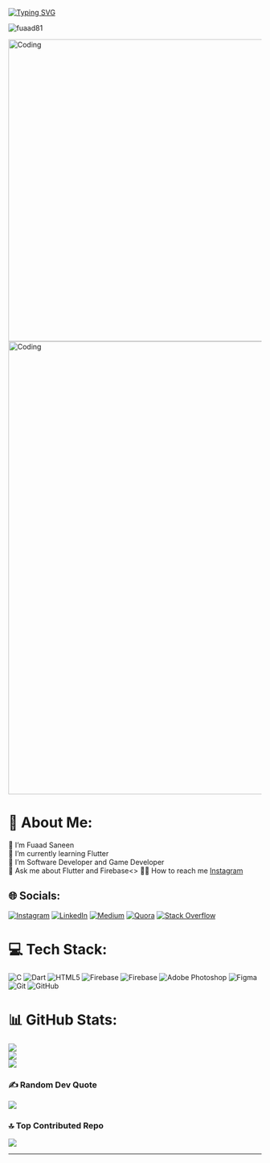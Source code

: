 [![Typing SVG](https://readme-typing-svg.demolab.com?font=JetBrains+Mono&weight=800&size=25&pause=1000&color=6DFFF9&vCenter=true&random=false&width=435&lines=FUAAD+SANEEN;FLUTTER+FULLSTACK+DEVELOPER)](https://git.io/typing-svg)
<p align="left"> <img src="https://komarev.com/ghpvc/?username=fuaad81&label=Profile%20views&color=0e75b6&style=flat" alt="fuaad81" /> </p>
<img align="center" alt="Coding" width="600" src="https://user-images.githubusercontent.com/74038190/212748842-9fcbad5b-6173-4175-8a61-521f3dbb7514.gif">
<img align="center" alt="Coding" width="900" src="https://www.lambdatest.com/blog/wp-content/uploads/2021/02/ezgif.com-gif-maker-1-1.gif">

# 💫 About Me:<br>
🔭 I’m Fuaad Saneen<br>
👯 I’m currently learning Flutter<br>
🤝 I’m Software Developer and Game Developer<br>
💬 Ask me about Flutter and Firebase<>
👨‍🦯 How to reach me <a href="https://www.instagram.com/_fuaad._">Instagram</a>


## 🌐 Socials:
[![Instagram](https://img.shields.io/badge/Instagram-%23E4405F.svg?logo=Instagram&logoColor=white)](https://instagram.com/_fuaad._) [![LinkedIn](https://img.shields.io/badge/LinkedIn-%230077B5.svg?logo=linkedin&logoColor=white)](https://linkedin.com/in/fuaad-saneen-37a527294) [![Medium](https://img.shields.io/badge/Medium-12100E?logo=medium&logoColor=white)](https://medium.com/@Fuaad) [![Quora](https://img.shields.io/badge/Quora-%23B92B27.svg?logo=Quora&logoColor=white)](https://quora.com/profile/Fuaad-Saneen-6) [![Stack Overflow](https://img.shields.io/badge/-Stackoverflow-FE7A16?logo=stack-overflow&logoColor=white)](https://stackoverflow.com/users/fuaad-saneen) 

# 💻 Tech Stack:
![C](https://img.shields.io/badge/c-%2300599C.svg?style=for-the-badge&logo=c&logoColor=white) ![Dart](https://img.shields.io/badge/dart-%230175C2.svg?style=for-the-badge&logo=dart&logoColor=white) ![HTML5](https://img.shields.io/badge/html5-%23E34F26.svg?style=for-the-badge&logo=html5&logoColor=white) ![Firebase](https://img.shields.io/badge/firebase-%23039BE5.svg?style=for-the-badge&logo=firebase) ![Firebase](https://img.shields.io/badge/firebase-a08021?style=for-the-badge&logo=firebase&logoColor=ffcd34) ![Adobe Photoshop](https://img.shields.io/badge/adobe%20photoshop-%2331A8FF.svg?style=for-the-badge&logo=adobe%20photoshop&logoColor=white) ![Figma](https://img.shields.io/badge/figma-%23F24E1E.svg?style=for-the-badge&logo=figma&logoColor=white) ![Git](https://img.shields.io/badge/git-%23F05033.svg?style=for-the-badge&logo=git&logoColor=white) ![GitHub](https://img.shields.io/badge/github-%23121011.svg?style=for-the-badge&logo=github&logoColor=white)
# 📊 GitHub Stats:
![](https://github-readme-stats.vercel.app/api?username=Fuaad81&theme=dark&hide_border=false&include_all_commits=false&count_private=false)<br/>
![](https://github-readme-streak-stats.herokuapp.com/?user=Fuaad81&theme=dark&hide_border=false)<br/>
![](https://github-readme-stats.vercel.app/api/top-langs/?username=Fuaad81&theme=dark&hide_border=false&include_all_commits=false&count_private=false&layout=compact)

### ✍️ Random Dev Quote
![](https://quotes-github-readme.vercel.app/api?type=horizontal&theme=dark)

### 🔝 Top Contributed Repo
![](https://github-contributor-stats.vercel.app/api?username=Fuaad81&limit=5&theme=dark&combine_all_yearly_contributions=true)

---
<!-- [![](https://visitcount.itsvg.in/api?id=Fuaad81&icon=0&color=0)](https://visitcount.itsvg.in) -->



<!-- Proudly created with GPRM ( https://gprm.itsvg.in ) -->

  

